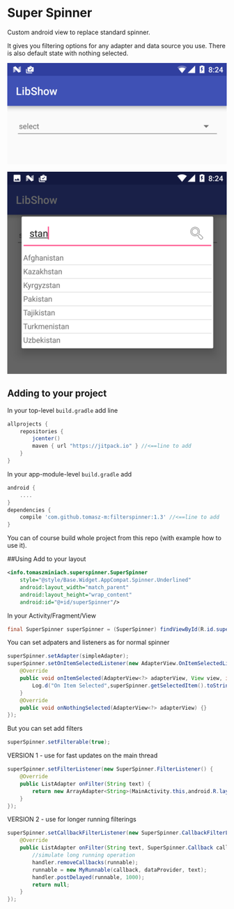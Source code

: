 # Super Spinner
Custom android view to replace standard spinner. 

It gives you filtering options for any adapter and data source you use.
There is also default state with nothing selected.

![Alt text](/img/spinner1.png?raw=true)

![Alt text](/img/spinner2.png?raw=true)

## Adding to your project

In your top-level `build.gradle` add line
```groovy
allprojects {
    repositories {
        jcenter()
        maven { url "https://jitpack.io" } //<==line to add
    }
}
```
In your app-module-level `build.gradle` add
```groovy
android {
    ....
}
dependencies {
    compile 'com.github.tomasz-m:filterspinner:1.3' //<==line to add
}
```

You can of course build whole project from this repo (with example how to use it).


##Using
Add to your layout
```xml
<info.tomaszminiach.superspinner.SuperSpinner
    style="@style/Base.Widget.AppCompat.Spinner.Underlined"
    android:layout_width="match_parent"
    android:layout_height="wrap_content"
    android:id="@+id/superSpinner"/>
```
        

In your Activity/Fragment/View
```java
final SuperSpinner superSpinner = (SuperSpinner) findViewById(R.id.superSpinner);
```
        
You can set adpaters and listeners as for normal spinner
```java
superSpinner.setAdapter(simpleAdapter);
superSpinner.setOnItemSelectedListener(new AdapterView.OnItemSelectedListener() {
    @Override
    public void onItemSelected(AdapterView<?> adapterView, View view, int i, long l) {
        Log.d("On Item Selected",superSpinner.getSelectedItem().toString());
    }
    @Override
    public void onNothingSelected(AdapterView<?> adapterView) {}
});
```
But you can set add filters
```java
superSpinner.setFilterable(true);
```
VERSION 1 - use for fast updates on the main thread
```java
superSpinner.setFilterListener(new SuperSpinner.FilterListener() {
    @Override
    public ListAdapter onFilter(String text) {
        return new ArrayAdapter<String>(MainActivity.this,android.R.layout.test_list_item,dataProvider.getItems(text));
    }
});
```            
VERSION 2 - use for longer running filterings
```java
superSpinner.setCallbackFilterListener(new SuperSpinner.CallbackFilterListener() {
    @Override
    public ListAdapter onFilter(String text, SuperSpinner.Callback callback) {
        //simulate long running operation
        handler.removeCallbacks(runnable);
        runnable = new MyRunnable(callback, dataProvider, text);
        handler.postDelayed(runnable, 1000);
        return null;
    }
});
```
